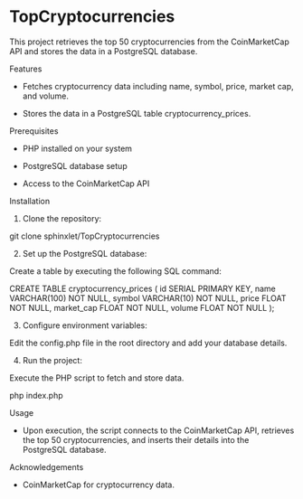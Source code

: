# TopCryptocurrencies
 
This project retrieves the top 50 cryptocurrencies from the CoinMarketCap API and stores the data in a PostgreSQL database.

Features

- Fetches cryptocurrency data including name, symbol, price, market cap, and volume.

- Stores the data in a PostgreSQL table cryptocurrency_prices.

Prerequisites

- PHP installed on your system

- PostgreSQL database setup

- Access to the CoinMarketCap API

Installation

1. Clone the repository:

git clone sphinxlet/TopCryptocurrencies

2. Set up the PostgreSQL database:

Create a table by executing the following SQL command:

CREATE TABLE cryptocurrency_prices (
    id SERIAL PRIMARY KEY,
    name VARCHAR(100) NOT NULL,
    symbol VARCHAR(10) NOT NULL,
    price FLOAT NOT NULL,
    market_cap FLOAT NOT NULL,
    volume FLOAT NOT NULL
);

3. Configure environment variables:

Edit the config.php file in the root directory and add your database details.

4. Run the project:

Execute the PHP script to fetch and store data.

php index.php

Usage

- Upon execution, the script connects to the CoinMarketCap API, retrieves the top 50 cryptocurrencies, and inserts their details into the PostgreSQL database.

Acknowledgements

- CoinMarketCap for cryptocurrency data.
